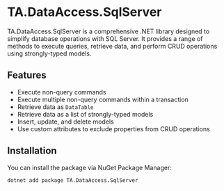 # TA.DataAccess.SqlServer

TA.DataAccess.SqlServer is a comprehensive .NET library designed to simplify database operations with SQL Server. It provides a range of methods to execute queries, retrieve data, and perform CRUD operations using strongly-typed models.

## Features

- Execute non-query commands
- Execute multiple non-query commands within a transaction
- Retrieve data as `DataTable`
- Retrieve data as a list of strongly-typed models
- Insert, update, and delete models
- Use custom attributes to exclude properties from CRUD operations

## Installation

You can install the package via NuGet Package Manager:

```sh
dotnet add package TA.DataAccess.SqlServer
